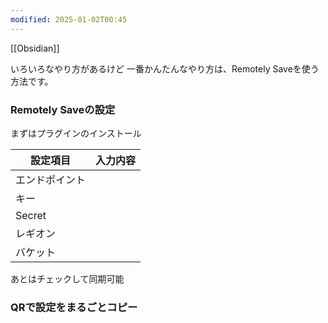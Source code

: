 ```yaml
---
modified: 2025-01-02T00:45
---
```

[[Obsidian]]



いろいろなやり方があるけど
一番かんたんなやり方は、Remotely Saveを使う方法です。



### Remotely Saveの設定

まずはプラグインのインストール


| 設定項目    | 入力内容 |
| ------- | ---- |
| エンドポイント |      |
| キー      |      |
| Secret  |      |
| レギオン    |      |
| バケット    |      |

あとはチェックして同期可能

### QRで設定をまるごとコピー

